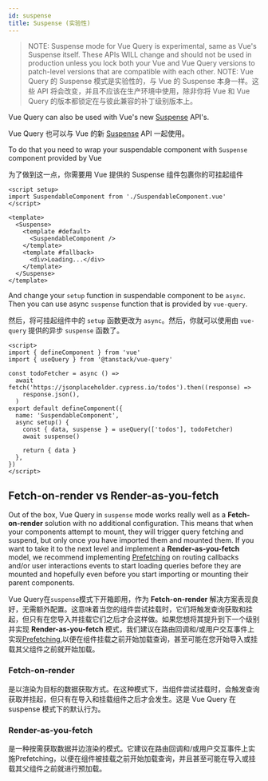 ```yaml
---
id: suspense
title: Suspense (实验性)
---
```


> NOTE: Suspense mode for Vue Query is experimental, same as Vue's Suspense itself. These APIs WILL change and should not be used in production unless you lock both your Vue and Vue Query versions to patch-level versions that are compatible with each other.
> NOTE: Vue Query 的 Suspense 模式是实验性的，与 Vue 的 Suspense 本身一样。这些 API 将会改变，并且不应该在生产环境中使用，除非你将 Vue 和 Vue Query 的版本都锁定在与彼此兼容的补丁级别版本上。

Vue Query can also be used with Vue's new [Suspense](https://vuejs.org/guide/built-ins/suspense.html) API's.

Vue Query 也可以与 Vue 的新 [Suspense](https://vuejs.org/guide/built-ins/suspense.html) API 一起使用。

To do that you need to wrap your suspendable component with `Suspense` component provided by Vue

为了做到这一点，你需要用 Vue 提供的 Suspense 组件包裹你的可挂起组件

```vue
<script setup>
import SuspendableComponent from './SuspendableComponent.vue'
</script>

<template>
  <Suspense>
    <template #default>
      <SuspendableComponent />
    </template>
    <template #fallback>
      <div>Loading...</div>
    </template>
  </Suspense>
</template>
```

And change your `setup` function in suspendable component to be `async`. Then you can use async `suspense` function that is provided by `vue-query`.

然后，将可挂起组件中的 `setup` 函数更改为 `async`。然后，你就可以使用由 `vue-query` 提供的异步 `suspense` 函数了。

```vue
<script>
import { defineComponent } from 'vue'
import { useQuery } from '@tanstack/vue-query'

const todoFetcher = async () =>
  await fetch('https://jsonplaceholder.cypress.io/todos').then((response) =>
    response.json(),
  )
export default defineComponent({
  name: 'SuspendableComponent',
  async setup() {
    const { data, suspense } = useQuery(['todos'], todoFetcher)
    await suspense()

    return { data }
  },
})
</script>
```

## Fetch-on-render vs Render-as-you-fetch

Out of the box, Vue Query in `suspense` mode works really well as a **Fetch-on-render** solution with no additional configuration. This means that when your components attempt to mount, they will trigger query fetching and suspend, but only once you have imported them and mounted them. If you want to take it to the next level and implement a **Render-as-you-fetch** model, we recommend implementing [Prefetching](../guides/prefetching) on routing callbacks and/or user interactions events to start loading queries before they are mounted and hopefully even before you start importing or mounting their parent components.

Vue Query在`suspense`模式下开箱即用，作为 **Fetch-on-render** 解决方案表现良好，无需额外配置。这意味着当您的组件尝试挂载时，它们将触发查询获取和挂起，但只有在您导入并挂载它们之后才会这样做。如果您想将其提升到下一个级别并实现 **Render-as-you-fetch** 模式，我们建议在路由回调和/或用户交互事件上实现[Prefetching](../guides/prefetching),以便在组件挂载之前开始加载查询，甚至可能在您开始导入或挂载其父组件之前就开始加载。

### Fetch-on-render 
是以渲染为目标的数据获取方式。在这种模式下，当组件尝试挂载时，会触发查询获取并挂起，但只有在导入和挂载组件之后才会发生。这是 Vue Query 在 suspense 模式下的默认行为。

### Render-as-you-fetch 
是一种按需获取数据并边渲染的模式。它建议在路由回调和/或用户交互事件上实施Prefetching，以便在组件被挂载之前开始加载查询，并且甚至可能在导入或挂载其父组件之前就进行预加载。
